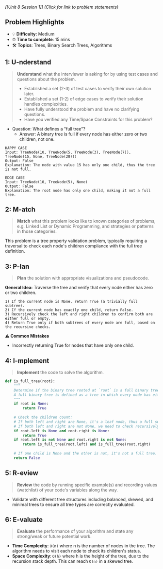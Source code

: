 *[[Unit 8 Session 1]] (Click for link to problem statements)*

## Problem Highlights

* 💡 **Difficulty:** Medium
* ⏰ **Time to complete**: 15 mins
* 🛠️ **Topics**: Trees, Binary Search Trees, Algorithms
    
## 1: U-nderstand

> **Understand** what the interviewer is asking for by using test cases and questions about the problem.
> - Established a set (2-3) of test cases to verify their own solution later.
> - Established a set (1-2) of edge cases to verify their solution handles complexities.
> - Have fully understood the problem and have no clarifying questions.
> - Have you verified any Time/Space Constraints for this problem?

- Question: What defines a "full tree"?
    - Answer: A binary tree is full if every node has either zero or two children, not one.

```
HAPPY CASE
Input: TreeNode(10, TreeNode(5, TreeNode(3), TreeNode(7)), TreeNode(15, None, TreeNode(20)))
Output: False
Explanation: The node with value 15 has only one child, thus the tree is not full.

EDGE CASE
Input: TreeNode(10, TreeNode(5), None)
Output: False
Explanation: The root node has only one child, making it not a full tree.
```

## 2: M-atch

> **Match** what this problem looks like to known categories of problems, e.g. Linked List or Dynamic Programming, and strategies or patterns in those categories.

This problem is a tree property validation problem, typically requiring a traversal to check each node's children compliance with the full tree definition.

## 3: P-lan

> **Plan** the solution with appropriate visualizations and pseudocode.

**General Idea:** Traverse the tree and verify that every node either has zero or two children.

```
1) If the current node is None, return True (a trivially full subtree).
2) If the current node has exactly one child, return False.
3) Recursively check the left and right children to confirm both are either full or empty.
4) Return True only if both subtrees of every node are full, based on the recursive checks.
```

**⚠️ Common Mistakes**

- Incorrectly returning True for nodes that have only one child.

## 4: I-mplement

> **Implement** the code to solve the algorithm.

```python
def is_full_tree(root):
    """
    Determine if the binary tree rooted at `root` is a full binary tree.
    A full binary tree is defined as a tree in which every node has either 0 or 2 children.
    """
    if root is None:
        return True
    
    # Check the children count:
    # If both left and right are None, it's a leaf node, thus a full subtree at this node.
    # If both left and right are not None, we need to check recursively that both subtrees are full.
    if root.left is None and root.right is None:
        return True
    if root.left is not None and root.right is not None:
        return is_full_tree(root.left) and is_full_tree(root.right)
    
    # If one child is None and the other is not, it's not a full tree.
    return False
```

## 5: R-eview

> **Review** the code by running specific example(s) and recording values (watchlist) of your code's variables along the way.

- Validate with different tree structures including balanced, skewed, and minimal trees to ensure all tree types are correctly evaluated.

## 6: E-valuate

> **Evaluate** the performance of your algorithm and state any strong/weak or future potential work.

* **Time Complexity**: `O(n)` where n is the number of nodes in the tree. The algorithm needs to visit each node to check its children's status.
* **Space Complexity**: `O(h)` where h is the height of the tree, due to the recursion stack depth. This can reach `O(n)` in a skewed tree.
